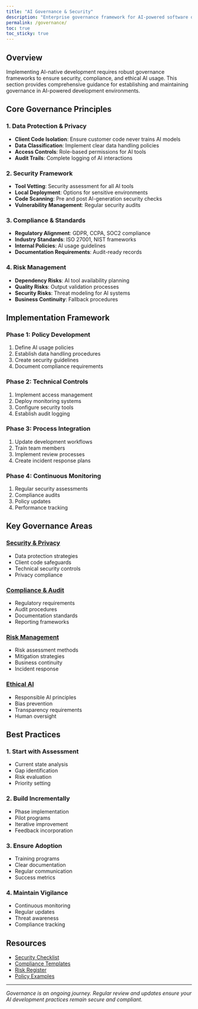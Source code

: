 ```yaml
---
title: "AI Governance & Security"
description: "Enterprise governance framework for AI-powered software development"
permalink: /governance/
toc: true
toc_sticky: true
---
```


## Overview

Implementing AI-native development requires robust governance frameworks to ensure security, compliance, and ethical AI usage. This section provides comprehensive guidance for establishing and maintaining governance in AI-powered development environments.

## Core Governance Principles

### 1. Data Protection & Privacy
- **Client Code Isolation**: Ensure customer code never trains AI models
- **Data Classification**: Implement clear data handling policies
- **Access Controls**: Role-based permissions for AI tools
- **Audit Trails**: Complete logging of AI interactions

### 2. Security Framework
- **Tool Vetting**: Security assessment for all AI tools
- **Local Deployment**: Options for sensitive environments
- **Code Scanning**: Pre and post AI-generation security checks
- **Vulnerability Management**: Regular security audits

### 3. Compliance & Standards
- **Regulatory Alignment**: GDPR, CCPA, SOC2 compliance
- **Industry Standards**: ISO 27001, NIST frameworks
- **Internal Policies**: AI usage guidelines
- **Documentation Requirements**: Audit-ready records

### 4. Risk Management
- **Dependency Risks**: AI tool availability planning
- **Quality Risks**: Output validation processes
- **Security Risks**: Threat modeling for AI systems
- **Business Continuity**: Fallback procedures

## Implementation Framework

### Phase 1: Policy Development
1. Define AI usage policies
2. Establish data handling procedures
3. Create security guidelines
4. Document compliance requirements

### Phase 2: Technical Controls
1. Implement access management
2. Deploy monitoring systems
3. Configure security tools
4. Establish audit logging

### Phase 3: Process Integration
1. Update development workflows
2. Train team members
3. Implement review processes
4. Create incident response plans

### Phase 4: Continuous Monitoring
1. Regular security assessments
2. Compliance audits
3. Policy updates
4. Performance tracking

## Key Governance Areas

### [Security & Privacy](/governance/security/)
- Data protection strategies
- Client code safeguards
- Technical security controls
- Privacy compliance

### [Compliance & Audit](/governance/compliance/)
- Regulatory requirements
- Audit procedures
- Documentation standards
- Reporting frameworks

### [Risk Management](/governance/risk-management/)
- Risk assessment methods
- Mitigation strategies
- Business continuity
- Incident response

### [Ethical AI](/governance/ethical-ai/)
- Responsible AI principles
- Bias prevention
- Transparency requirements
- Human oversight

## Best Practices

### 1. Start with Assessment
- Current state analysis
- Gap identification
- Risk evaluation
- Priority setting

### 2. Build Incrementally
- Phase implementation
- Pilot programs
- Iterative improvement
- Feedback incorporation

### 3. Ensure Adoption
- Training programs
- Clear documentation
- Regular communication
- Success metrics

### 4. Maintain Vigilance
- Continuous monitoring
- Regular updates
- Threat awareness
- Compliance tracking

## Resources

- [Security Checklist](/governance/security-checklist/)
- [Compliance Templates](/governance/templates/)
- [Risk Register](/governance/risk-register/)
- [Policy Examples](/governance/policies/)

---

*Governance is an ongoing journey. Regular review and updates ensure your AI development practices remain secure and compliant.*